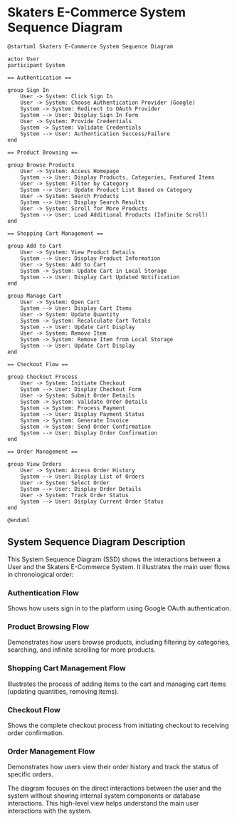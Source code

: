 # Skaters E-Commerce System Sequence Diagram

```plantuml
@startuml Skaters E-Commerce System Sequence Diagram

actor User
participant System

== Authentication ==

group Sign In
    User -> System: Click Sign In
    User -> System: Choose Authentication Provider (Google)
    System -> System: Redirect to OAuth Provider
    System --> User: Display Sign In Form
    User -> System: Provide Credentials
    System -> System: Validate Credentials
    System --> User: Authentication Success/Failure
end

== Product Browsing ==

group Browse Products
    User -> System: Access Homepage
    System --> User: Display Products, Categories, Featured Items
    User -> System: Filter by Category
    System --> User: Update Product List Based on Category
    User -> System: Search Products
    System --> User: Display Search Results
    User -> System: Scroll for More Products
    System --> User: Load Additional Products (Infinite Scroll)
end

== Shopping Cart Management ==

group Add to Cart
    User -> System: View Product Details
    System --> User: Display Product Information
    User -> System: Add to Cart
    System -> System: Update Cart in Local Storage
    System --> User: Display Cart Updated Notification
end

group Manage Cart
    User -> System: Open Cart
    System --> User: Display Cart Items
    User -> System: Update Quantity
    System -> System: Recalculate Cart Totals
    System --> User: Update Cart Display
    User -> System: Remove Item
    System -> System: Remove Item from Local Storage
    System --> User: Update Cart Display
end

== Checkout Flow ==

group Checkout Process
    User -> System: Initiate Checkout
    System --> User: Display Checkout Form
    User -> System: Submit Order Details
    System -> System: Validate Order Details
    System -> System: Process Payment
    System --> User: Display Payment Status
    System -> System: Generate Invoice
    System -> System: Send Order Confirmation
    System --> User: Display Order Confirmation
end

== Order Management ==

group View Orders
    User -> System: Access Order History
    System --> User: Display List of Orders
    User -> System: Select Order
    System --> User: Display Order Details
    User -> System: Track Order Status
    System --> User: Display Current Order Status
end

@enduml
```

## System Sequence Diagram Description

This System Sequence Diagram (SSD) shows the interactions between a User and the Skaters E-Commerce System. It illustrates the main user flows in chronological order:

### Authentication Flow
Shows how users sign in to the platform using Google OAuth authentication.

### Product Browsing Flow
Demonstrates how users browse products, including filtering by categories, searching, and infinite scrolling for more products.

### Shopping Cart Management Flow
Illustrates the process of adding items to the cart and managing cart items (updating quantities, removing items).

### Checkout Flow
Shows the complete checkout process from initiating checkout to receiving order confirmation.

### Order Management Flow
Demonstrates how users view their order history and track the status of specific orders.

The diagram focuses on the direct interactions between the user and the system without showing internal system components or database interactions. This high-level view helps understand the main user interactions with the system.
